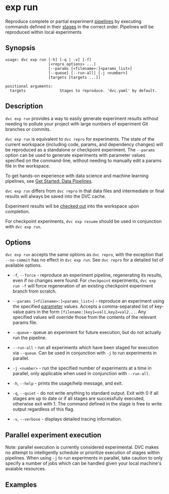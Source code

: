 # exp run

Reproduce complete or partial experiment [pipelines](/doc/command-reference/dag)
by executing commands defined in their [stages](/doc/command-reference/run) in
the correct order. Pipelines will be reproduced within local experiments

## Synopsis

```usage
usage: dvc exp run [-h] [-q | -v] [-f]
                   [<repro_options> ...]
                   [--params [<filename>:]<params_list>]
                   [--queue] [--run-all] [-j <number>]
                   [targets [targets ...]]

positional arguments:
  targets               Stages to reproduce. 'dvc.yaml' by default.
```

## Description

`dvc exp run` provides a way to easily generate experiment results without
needing to pollute your project with large numbers of experiment Git branches or
commits.

`dvc exp run` is equivalent to `dvc repro` for experiments. The state of the
current workspace (including code, params, and dependency changes) will be
reproduced as a standalone or checkpoint experiment. The `--params` option can
be used to generate experiments with parameter values specified on the
command-line, without needing to manually edit a params file in the workspace.

To get hands-on experience with data science and machine learning pipelines, see
[Get Started: Data Pipelines](/doc/start/data-pipelines).

`dvc exp run` differs from `dvc repro` in that data files and intermediate or
final results will always be saved into the <abbr>DVC cache</abbr>.

Experiment results will be [checked out](/doc/command-reference/exp/checkout)
into the workspace upon completion.

For checkpoint experiments, `dvc exp resume` should be used in conjunction with
`dvc exp run`.

## Options

`dvc exp run` accepts the same options as `dvc repro`, with the exception that
`--no-commit` has no effect in `dvc exp run`. See `dvc repro` for a detailed
list of available options.

- `-f`, `--force` - reproduce an experiment pipeline, regenerating its results,
  even if no changes were found. For `checkpoint` experiments, `dvc exp run -f`
  will force regeneration of an existing checkpoint experiment branch from
  scratch.

- `--params [<filename>:]<params_list>]` - reproduce an experiment using the
  specified [parameter](/doc/command-reference/params) values. Accepts a
  comma-separated list of key-value pairs in the form
  `[filename:]key1=val1,key2=val2...`. Any specified values will override those
  from the contents of the relevant params file.

- `--queue` - queue an experiment for future execution, but do not actually run
  the pipeline.

- `--run-all` - run all experiments which have been staged for execution via
  `--queue`. Can be used in conjunction with `-j` to run experiments in
  parallel.

- `-j <number>` - run the specified number of experiments at a time in parallel,
  only applicable when used in conjunction with `--run-all`.

- `-h`, `--help` - prints the usage/help message, and exit.

- `-q`, `--quiet` - do not write anything to standard output. Exit with 0 if all
  stages are up to date or if all stages are successfully executed, otherwise
  exit with 1. The command defined in the stage is free to write output
  regardless of this flag.

- `-v`, `--verbose` - displays detailed tracing information.

## Parallel experiment execution

Note: parallel execution is currently considered experimental. DVC makes no
attempt to intelligently schedule or prioritize execution of stages within
pipelines. When using `-j` to run experiments in parallel, take caution to only
specify a number of jobs which can be handled given your local machine's
avaiable resources.

## Examples
